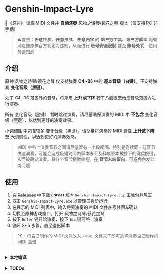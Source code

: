 # Genshin-Impact-Lyre

🎹《原神》 读取 MIDI 文件并 **自动演奏** 风物之诗琴/镜花之琴 脚本（仅支持 PC 非手柄）

> ⚠️警告：**任意性质**、**任意形式**、**任意内容** 的 **第三方工具**、**第三方脚本** 均有风险被原神官方判定为违规，从而进行 **账号安全限制** 甚至 **账号处罚**，使用前请知悉

## 介绍

原神 风物之诗琴/镜花之琴 仅支持弹奏 **C4~B6** 中的 **基本音级（白键）**，不支持弹奏 **变化音级（黑键）**。

处于 C4~B6 范围外的音级，将采用 **上升或下降** 若干八度直至给定音级范围内进行演奏。

所有 变化音级（黑键） 暂时跳过演奏，请尽量确保演奏的 MIDI 中 **不包含** 变化音级（黑键），以达到更好的演奏效果。

小调调性 中包含较多 变化音级（黑键），请尽量将演奏的 MIDI 调性 **上升或下降** 至 大调调性，以达到更好的演奏效果。

> MIDI 中各个演奏音节之间请尽量留有一小段间隔，特别是连续同一短音节快速演奏，可能会造成极短时间内脚本来不及释放原本被按下的键盘按键，从而被跳过演奏。将各个音节稍微缩短，在 **音节末端留白**，可避免触发此类问题

## 使用

1. 在 [Releases](https://github.com/ChrisChan13/Genshin-Impact-Lyre/releases) 中下载 ***Latest*** 版本 `Genshin-Impact-Lyre.zip` 压缩包并解压
2. 双击 `Genshin-Impact-Lyre.exe` 以管理员身份运行
3. 在展示的 MIDI 列表中，输入将要演奏的 MIDI 文件序号并回车确认
4. 切换至原神游戏窗口，打开 风物之诗琴/镜花之琴
5. 按下 `Enter` 键开始演奏，按下 `Esc` 键可终止演奏
6. 循环 3~5 步骤，直至退出脚本

> PS：将自己制作的 MIDI 文件放入 `/midi` 文件夹下即可选择演奏自己制作的 MIDI 曲谱

<br>
<details>
  <summary><b>本地编译</b></summary>
  <br>

  1. 安装 Python3
  2. Clone 本项目
  3. 双击 `install.bat` 安装依赖
  4. 双击 `start.bat` 运行脚本
  5. 双击 `build.bat` 打包脚本（需要安装 `pyinstaller`）

</details>
<br>
<details>
  <summary><b>TODOs</b></summary>
  <br>

  1. 变化音级（黑键）的兼容演奏处理
  2. 小调的自动变调演奏处理

</details>
